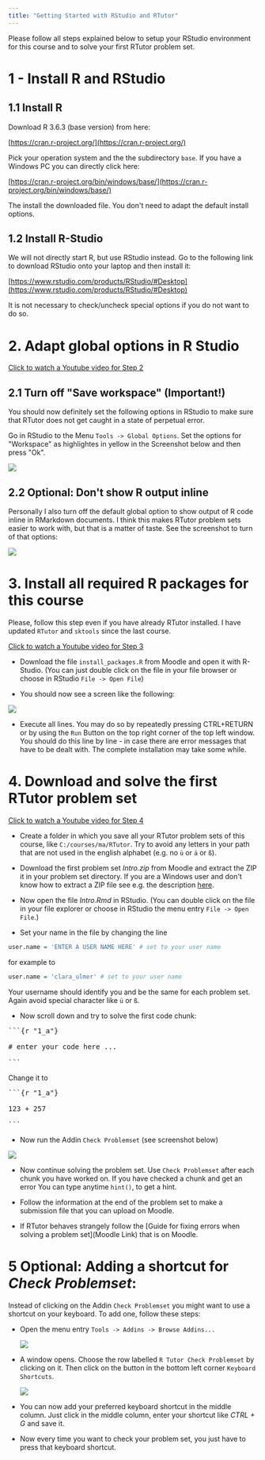 ```yaml
---
title: "Getting Started with RStudio and RTutor"
---
```


Please follow all steps explained below to setup your RStudio environment for this course and to solve your first RTutor problem set.

# 1 - Install R and RStudio

## 1.1 Install R

Download R 3.6.3 (base version) from here:

[https://cran.r-project.org/](https://cran.r-project.org/)

Pick your operation system and the the subdirectory `base`. If you have a Windows PC you can directly click here:

[https://cran.r-project.org/bin/windows/base/](https://cran.r-project.org/bin/windows/base/)

The install the downloaded file. You don't need to adapt the default install options.

## 1.2 Install R-Studio

We will not directly start R, but use RStudio instead. Go to the following link to download RStudio onto your laptop and then install it:

[https://www.rstudio.com/products/RStudio/#Desktop](https://www.rstudio.com/products/RStudio/#Desktop)

It is not necessary to check/uncheck special options if you do not want to do so.

# 2. Adapt global options in R Studio

[Click to watch a Youtube video for Step 2](https://youtu.be/YxnFAhVoOHg)

## 2.1 Turn off "Save workspace" (Important!)

You should now definitely set the following options in RStudio to make sure that RTutor does not get caught in a state of perpetual error.

Go in RStudio to the Menu `Tools -> Global Options`. Set the options for "Workspace" as highlightes in yellow in the Screenshot below and then press "Ok".

![](options_saveworkspace.PNG)

## 2.2 Optional: Don't show R output inline

Personally I also turn off the default global option to show output of R code inline in RMarkdown documents. I think this makes RTutor problem sets easier to work with, but that is a matter of taste. See the screenshot to turn of that options:

![](options_inline.PNG)


# 3. Install all required R packages for this course

Please, follow this step even if you have already RTutor installed. I have updated `RTutor` and `sktools` since the last course.

[Click to watch a Youtube video for Step 3](https://youtu.be/OnURITAyP7o)

- Download the file `install_packages.R` from Moodle and open it with R-Studio. (You can just double click on the file in your file browser or choose in RStudio `File -> Open File`)

- You should now see a screen like the following:

![](RStudio.png)


- Execute all lines. You may do so by repeatedly pressing CTRL+RETURN or by using the `Run` Button on the top right corner of the top left window. You should do this line by line - in case there are error messages that have to be dealt with. The complete installation may take some while.

# 4. Download and solve the first RTutor problem set 

[Click to watch a Youtube video for Step 4](https://youtu.be/_yUX5erDozQ)

- Create a folder in which you save all your RTutor problem sets of this course, like `C:/courses/ma/RTutor`. Try to avoid any letters in your path that are not used in the english alphabet (e.g. no `ü` or `ä` or `ß`).

-  Download the first problem set *Intro.zip* from Moodle and extract the ZIP it in your problem set directory. If you are a Windows user and don't know how to extract a ZIP file see e.g. the description [here](https://support.microsoft.com/en-us/help/4028088/windows-zip-and-unzip-files).

- Now open the file *Intro.Rmd* in RStudio. (You can double click on the file in your file explorer or choose in RStudio the menu entry `File -> Open File`.)


- Set your name in the file by changing the line

```r
user.name = 'ENTER A USER NAME HERE' # set to your user name
```
for example to 

```r
user.name = 'clara_ulmer' # set to your user name
```

Your username should identify you and be the same for each problem set. Again avoid special character like `ü` or `ß`.

- Now scroll down and try to solve the first code chunk:

<pre>
```{r "1_a"}

# enter your code here ...

```
</pre>

Change it to

<pre>
```{r "1_a"} 

123 + 257

```
</pre>

- Now run the Addin `Check Problemset` (see screenshot below)

![](RStudioAddin.png)

- Now continue solving the problem set. Use `Check Problemset` after each chunk you have worked on. If you have checked a chunk and get an error You can type anytime `hint()`, to get a hint.

- Follow the information at the end of the problem set to make a submission file that you can upload on Moodle.

- If RTutor behaves strangely follow the [Guide for fixing errors when solving a problem set](Moodle Link) that is on Moodle.

# 5 Optional: Adding a shortcut for *Check Problemset*: 

Instead of clicking on the Addin `Check Problemset` you might want to use a shortcut on your keyboard. To add one, follow these steps:


- Open the menu entry `Tools -> Addins -> Browse Addins...`
	
  ![](Browse_Addins.png)

- A window opens. Choose the row labelled `R Tutor Check Problemset`  by clicking on it. Then click on the button in the bottom left corner `Keyboard Shortcuts`.

  ![](Addins.png)

- You can now add your preferred keyboard shortcut in the middle column. Just click in the middle column, enter your shortcut like *CTRL + G* and save it. 

- Now every time you want to check your problem set, you just have to press that keyboard shortcut.


